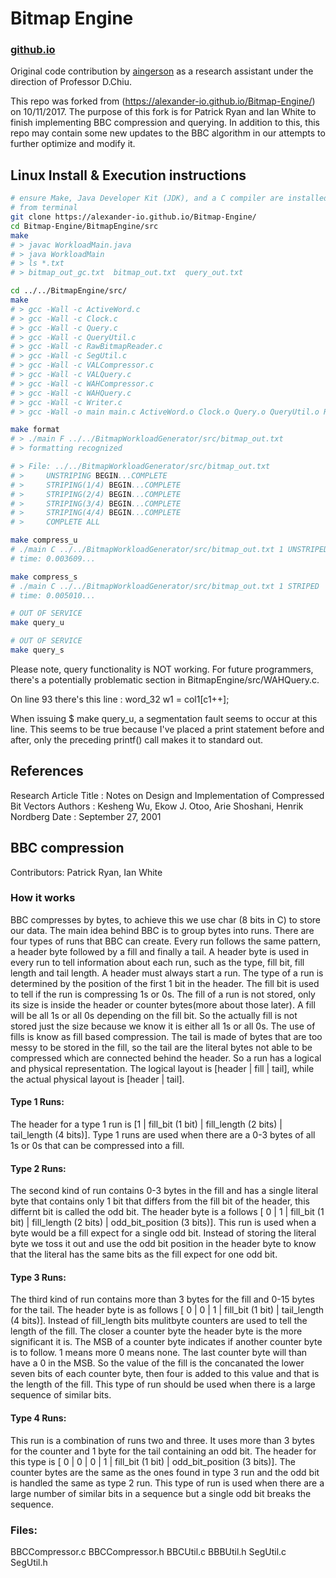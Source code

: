 # Bitmap Engine
### [github.io](https://alexander-io.github.io/Bitmap-Engine/)
Original code contribution by [aingerson](https://github.com/aingerson/Bitmap-Engine) as a research assistant under the direction of Professor D.Chiu.

This repo was forked from (https://alexander-io.github.io/Bitmap-Engine/) on 10/11/2017.  The
purpose of this fork is for Patrick Ryan and Ian White to finish implementing BBC compression and
querying. In addition to this, this repo may contain some new updates to the BBC algorithm in our
attempts to further optimize and modify it.

## Linux Install & Execution instructions
```bash
# ensure Make, Java Developer Kit (JDK), and a C compiler are installed
# from terminal
git clone https://alexander-io.github.io/Bitmap-Engine/
cd Bitmap-Engine/BitmapEngine/src
make
# > javac WorkloadMain.java
# > java WorkloadMain
# > ls *.txt
# > bitmap_out_gc.txt  bitmap_out.txt  query_out.txt

cd ../../BitmapEngine/src/
make
# > gcc -Wall -c ActiveWord.c
# > gcc -Wall -c Clock.c
# > gcc -Wall -c Query.c
# > gcc -Wall -c QueryUtil.c
# > gcc -Wall -c RawBitmapReader.c
# > gcc -Wall -c SegUtil.c
# > gcc -Wall -c VALCompressor.c
# > gcc -Wall -c VALQuery.c
# > gcc -Wall -c WAHCompressor.c
# > gcc -Wall -c WAHQuery.c
# > gcc -Wall -c Writer.c
# > gcc -Wall -o main main.c ActiveWord.o Clock.o Query.o QueryUtil.o RawBitmapReader.o SegUtil.o VALCompressor.o VALQuery.o WAHCompressor.o WAHQuery.o Writer.o -lpthread -lm

make format
# > ./main F ../../BitmapWorkloadGenerator/src/bitmap_out.txt
# > formatting recognized

# > File: ../../BitmapWorkloadGenerator/src/bitmap_out.txt
# > 	UNSTRIPING BEGIN...COMPLETE
# > 	STRIPING(1/4) BEGIN...COMPLETE
# > 	STRIPING(2/4) BEGIN...COMPLETE
# > 	STRIPING(3/4) BEGIN...COMPLETE
# > 	STRIPING(4/4) BEGIN...COMPLETE
# > 	COMPLETE ALL

make compress_u
# ./main C ../../BitmapWorkloadGenerator/src/bitmap_out.txt 1 UNSTRIPED
# time: 0.003609...

make compress_s
# ./main C ../../BitmapWorkloadGenerator/src/bitmap_out.txt 1 STRIPED
# time: 0.005010...

# OUT OF SERVICE
make query_u

# OUT OF SERVICE
make query_s

```
Please note, query functionality is NOT working. For future programmers, there's a potentially problematic section in BitmapEngine/src/WAHQuery.c.

On line 93 there's this line :
  word_32 w1 = col1[c1++];

When issuing $ make query_u, a segmentation fault seems to occur at this line. This seems to be true because I've placed a print statement before and after, only the preceding printf() call makes it to standard out.

## References
  Research Article Title :
  Notes on Design and Implementation of Compressed Bit Vectors
  Authors : Kesheng Wu, Ekow J. Otoo, Arie Shoshani, Henrik Nordberg
  Date : September 27, 2001

## BBC compression
  Contributors: Patrick Ryan, Ian White
### How it works
  BBC compresses by bytes, to achieve this we use char (8 bits in C) to store our data.  The main idea behind BBC is to group bytes into runs.  There are four types of runs that BBC can create.  Every run follows the same pattern, a header byte followed by a fill and finally a tail.  A header byte is used in every run to tell information about each run, such as the type, fill bit, fill length and tail length.  A header must always start a run.  The type of a run is determined by the position of the first 1 bit in the header.  The fill bit is used to tell if the run is compressing 1s or 0s.  The fill of a run is not stored, only its size is inside the header or counter bytes(more about those later).  A fill will be all 1s or all 0s depending on the fill bit. So the actually fill is not stored just the size because we know it is either all 1s or all 0s.  The use of fills is know as fill based compression.  The tail is made of bytes that are too messy to be stored in the fill, so the tail are the literal bytes not able to be compressed which are connected behind the header.  So a run has a logical and physical representation.  The logical layout is [header | fill | tail], while the actual physical layout is [header | tail].

#### Type 1 Runs:
The header for a type 1 run is [1 | fill_bit (1 bit) | fill_length (2 bits) | tail_length (4 bits)].  Type 1 runs are used when there are a 0-3 bytes of all 1s or 0s that can be compressed into a fill.    

#### Type 2 Runs: 
The second kind of run contains 0-3 bytes in the fill and has a single literal byte that contains only 1 bit that differs from the fill bit of the header, this differnt bit is called the odd bit. The header byte is a follows [ 0 | 1 | fill_bit (1 bit) | fill_length (2 bits) | odd_bit_position (3 bits)]. This run is used when a byte would be a fill expect for a single odd bit. Instead of storing the literal byte we toss it out and use the odd bit position in the header byte to know that the literal has the same bits as the fill expect for one odd bit.

#### Type 3 Runs: 
The third kind of run contains more than 3 bytes for the fill and 0-15 bytes for the tail. The header byte is as follows [ 0 | 0 | 1 | fill_bit (1 bit) | tail_length (4 bits)]. Instead of fill_length bits mulitbyte counters are used to tell the length of the fill. The closer a counter byte the header byte is the more significant it is. The MSB of a counter byte indicates if another counter byte is to follow. 1 means more 0 means none. The last counter byte will than have a 0 in the MSB. So the value of the fill is the concanated the lower seven bits of each counter byte, then four is added to this value and that is the length of the fill. This type of run should be used when there is a large sequence of similar bits.

#### Type 4 Runs: 
This run is a combination of runs two and three. It uses more than 3 bytes for the counter and 1 byte for the tail containing an odd bit. The header for this type is [ 0 | 0 | 0 | 1 | fill_bit (1 bit) | odd_bit_position (3 bits)]. The counter bytes are the same as the ones found in type 3 run and the odd bit is handled the same as type 2 run. This type of run is used when there are a large number of similar bits in a sequence but a single odd bit breaks the sequence.

### Files:
  BBCCompressor.c
  BBCCompressor.h
  BBCUtil.c
  BBBUtil.h
  SegUtil.c
  SegUtil.h
